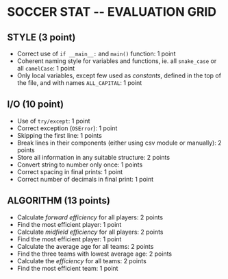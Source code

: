 # SOCCER STAT -- EVALUATION GRID

## STYLE (3 point)

* Correct use of `if __main__:` and `main()` function: 1 point
* Coherent naming style for variables and functions, ie. all `snake_case` or all `camelCase`: 1 point
* Only local variables, except few used as *constants*, defined in the top of the file, and with names `ALL_CAPITAL`: 1 point

## I/O  (10 point)

* Use of `try/except`: 1 point
* Correct exception (`OSError`): 1 point
* Skipping the first line: 1 points
* Break lines in their components (either using csv module or manually): 2 points
* Store all information in any suitable structure: 2 points
* Convert string to number only once: 1 points
* Correct spacing in final prints: 1 point
* Correct number of decimals in final print: 1 point

## ALGORITHM (13 points)

* Calculate *forward efficiency* for all players: 2 points
* Find the most efficient player: 1 point
* Calculate *midfield efficiency* for all players: 2 points
* Find the most efficient player: 1 point
* Calculate the average age for all teams: 2 points
* Find the three teams with lowest average age: 2 points
* Calculate the *efficiency* for all teams: 2 points
* Find the most efficient team: 1 point
